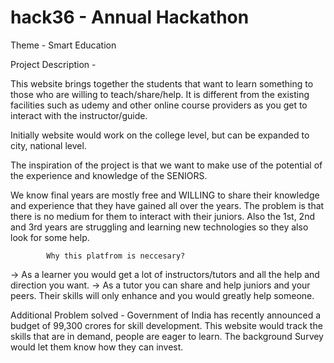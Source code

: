 # hack36 - Annual Hackathon
Theme - Smart Education

Project Description - 

This website brings together the students that want to learn something to those who are willing to teach/share/help.
It is different from the existing facilities such as udemy and other online course providers as you get to interact with the instructor/guide.

Initially website would work on the college level, but can be expanded to city, national level.

The inspiration of the project is that we want to make use of the potential of the experience and knowledge of the SENIORS.

We know final years are mostly free and WILLING to share their knowledge and experience that they have gained all over the years.
The problem is that there is no medium for them to interact with their juniors.
Also the 1st, 2nd and 3rd years are struggling and learning new technologies so they also look for some help.


            Why this platfrom is neccesary? 

->  As a learner you would get a lot of instructors/tutors and 
    all the help and direction you want.
->  As a tutor you can share and help juniors and your peers. 
    Their skills will only enhance and you would greatly help someone.

Additional Problem solved - 
Government of India has recently announced a budget of 99,300 crores for skill development. This website would track the skills that are in demand, people are eager to learn.
The background Survey would let them know how they can invest. 

